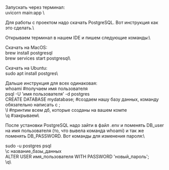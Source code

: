 Запускать через терминал: \
uvicorn main:app \

Для работы с проектом надо скачать PostgreSQL. Вот инструкция как это сделать.\

Открываем терминал в нашем IDE и пишем следующие команды:\

Скачать на MacOS:\
brew install postgresql\
brew services start postgresql\

Скачать на Ubuntu:\
sudo apt install postgres\

Дальше инструкция для всех одинаковая:\
whoami #получаем имя пользователя\
psql -U 'имя пользователя' -d postgres\
CREATE DATABASE mydatabase; #создаем нашу базу данных, команду обязательно написать с ;\
\l #принтим всем дб, которые созданы на вашем компе\
\q #закрываем\


После установки PostgreSQL надо зайти в файл .env и поменять DB_user на имя пользователя (то, что вывела команда whoami) и так же поменять DB_PASSWORD. Вот команды для изменения пароля:\

sudo -u postgres psql\
\c название_базы_данных\
ALTER USER имя_пользователя WITH PASSWORD 'новый_пароль';\
\q\
